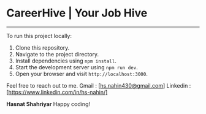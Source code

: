 # CareerHive | Your Job Hive

---

To run this project locally:

1. Clone this repository.
2. Navigate to the project directory.
3. Install dependencies using `npm install`.
4. Start the development server using `npm run dev`.
5. Open your browser and visit `http://localhost:3000`.

Feel free to reach out to me.
Gmail : [hs.nahin430@gmail.com]
Linkedin : [https://www.linkedin.com/in/hs-nahin/]

**Hasnat Shahriyar**
Happy coding!
